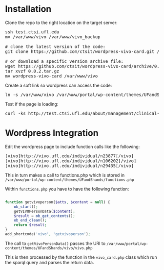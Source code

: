 # Installation

Clone the repo to the right location on the target server:

<pre>
ssh test.ctsi.ufl.edu
mv /var/www/vivo /var/www/vivo_backup

# clone the latest version of the code:
git clone https://github.com/ctsit/wordpress-vivo-card.git /var/www/vivo

# or download a specific version archive file:
wget https://github.com/ctsit/wordpress-vivo-card/archive/0.0.2.tar.gz
tar xvzf 0.0.2.tar.gz
mv wordpress-vivo-card /var/www/vivo
</pre>

Create a soft link so wordpress can access the code:

<pre>
ln -s /var/www/vivo /var/www/portal/wp-content/themes/UFandShands/vivo
</pre>

Test if the page is loading:

<pre>
curl -ks http://test.ctsi.ufl.edu/about/management/clinical-research-unit-directors/ | grep -i vivoName | head -1
</pre>


# Wordpress Integration


Edit the wordpress page to include function calls like the following:

<pre>
[vivo]http://vivo.ufl.edu/individual/n23877[/vivo]<!-- Batich, Chris -->
[vivo]http://vivo.ufl.edu/individual/n106202[/vivo]<!-- Beltz, Susan -->
[vivo]http://vivo.ufl.edu/individual/n29435[/vivo]<!-- Brantly, Mark -->
</pre>

This in turn makes a call to functions.php which is stored in
`/var/www/portal/wp-content/themes/UFandShands/functions.php`

Within `functions.php` you have to have the following function:

```php

function getvivoperson($atts, $content = null) {
    ob_start();
    getVIVOPersonData($content);
    $result = ob_get_contents();
    ob_end_clean();
    return $result;
}
add_shortcode('vivo', 'getvivoperson');
```

The call to `getVivoPersonData()` passes the URI to
`/var/www/portal/wp-content/themes/UFandShands/vivo/vivo.php`

This is then processed by the function in the `vivo_card.php` class 
which run the sparql query and parses the return data.
